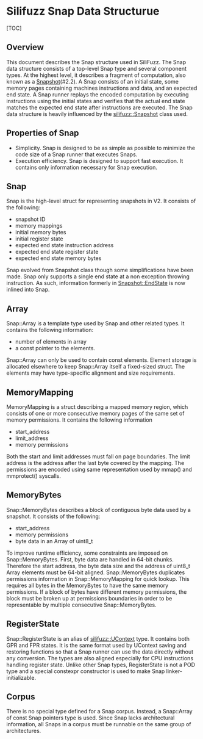 # Silifuzz Snap Data Structurue

[TOC]

## Overview

This document describes the Snap structure used in SiliFuzz. The Snap data
structure consists of a top-level Snap type and several component types. At the
highest level, it describes a fragment of computation, also known as a
[Snapshot](https://github.com/google/fuzzing/blob/master/docs/silifuzz.pdf)(#2.2).
A Snap consists of an initial state, some memory pages containing machines
instructions and data, and an expected end state. A Snap runner replays the
encoded computation by executing instructions using the initial states and
verifies that the actual end state matches the expected end state after
instructions are executed. The Snap data structure is heavily influenced by the
[silifuzz::Snapshot](https://github.com/google/silifuzz/blob/main/common/snapshot.h)
class used.

## Properties of Snap

*   Simplicity. Snap is designed to be as simple as possible to minimize the
    code size of a Snap runner that executes Snaps.
*   Execution efficiency. Snap is designed to support fast execution. It
    contains only information necessary for Snap execution.

## Snap

Snap is the high-level struct for representing snapshots in V2. It consists of
the following:

*   snapshot ID
*   memory mappings
*   initial memory bytes
*   initial register state
*   expected end state instruction address
*   expected end state register state
*   expected end state memory bytes

Snap evolved from Snapshot class though some simplifications have been made.
Snap only supports a single end state at a non exception throwing instruction.
As such, information formerly in
[Snapshot::EndState](https://github.com/google/silifuzz/blob/main/common/snapshot.h)
is now inlined into Snap.

## Array

Snap::Array is a template type used by Snap and other related types. It contains
the following information:

*   number of elements in array
*   a const pointer to the elements.

Snap::Array can only be used to contain const elements. Element storage is
allocated elsewhere to keep Snap::Array itself a fixed-sized struct. The
elements may have type-specific alignment and size requirements.

## MemoryMapping

MemoryMapping is a struct describing a mapped memory region, which consists of
one or more consecutive memory pages of the same set of memory permissions. It
contains the following information

*   start_address
*   limit_address
*   memory permissions

Both the start and limit addresses must fall on page boundaries. The limit
address is the address after the last byte covered by the mapping. The
permissions are encoded using same representation used by mmap() and mmprotect()
syscalls.

## MemoryBytes

Snap::MemoryBytes describes a block of contiguous byte data used by a snapshot.
It consists of the following:

*   start_address
*   memory permissions
*   byte data in an Array of uint8_t

To improve runtime efficiency, some constraints are imposed on
Snap::MemoryBytes. First, byte data are handled in 64-bit chunks. Therefore the
start address, the byte data size and the address of uint8_t Array elements must
be 64-bit aligned. Snap::MemoryBytes duplicates permissions information in
Snap::MemoryMapping for quick lookup. This requires all bytes in the MemoryBytes
to have the same memory permissions. If a block of bytes have different memory
permissions, the block must be broken up at permissions boundaries in order to
be representable by multiple consecutive Snap::MemoryBytes.

## RegisterState

Snap::RegisterState is an alias of
[silifuzz::UContext](https://github.com/google/silifuzz/blob/main/util/ucontext/ucontext.h)
type. It contains both GPR and FPR states. It is the same format used by
UContext saving and restoring functions so that a Snap runner can use the data
directly without any conversion. The types are also aligned especially for CPU
instructions handling register state. Unlike other Snap types, RegisterState is
not a POD type and a special constexpr constructor is used to make Snap
linker-initializable.

## Corpus

There is no special type defined for a Snap corpus. Instead, a Snap::Array of
const Snap pointers type is used. Since Snap lacks architectural information,
all Snaps in a corpus must be runnable on the same group of architectures.
